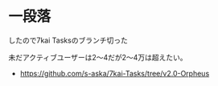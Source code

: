 # 一段落

したので7kai Tasksのブランチ切った

未だアクティブユーザーは2〜4だが2〜4万は超えたい。

- <https://github.com/s-aska/7kai-Tasks/tree/v2.0-Orpheus>
